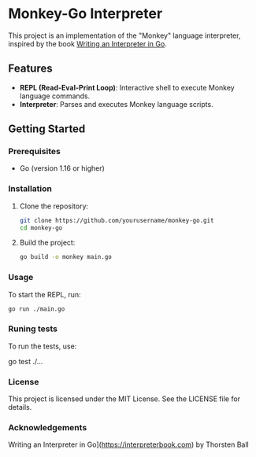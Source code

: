 # Monkey-Go Interpreter

This project is an implementation of the "Monkey" language interpreter, inspired by the book [Writing an Interpreter in Go](https://interpreterbook.com).

## Features

- **REPL (Read-Eval-Print Loop)**: Interactive shell to execute Monkey language commands.
- **Interpreter**: Parses and executes Monkey language scripts.

## Getting Started

### Prerequisites

- Go (version 1.16 or higher)

### Installation

1. Clone the repository:

   ```sh
   git clone https://github.com/yourusername/monkey-go.git
   cd monkey-go
   ```

2. Build the project:
   ```sh
   go build -o monkey main.go
   ```

### Usage

To start the REPL, run:

```sh
go run ./main.go
```

### Runing tests

To run the tests, use:

go test ./...

### License

This project is licensed under the MIT License. See the LICENSE file for details.

### Acknowledgements

Writing an Interpreter in Go](https://interpreterbook.com) by Thorsten Ball
